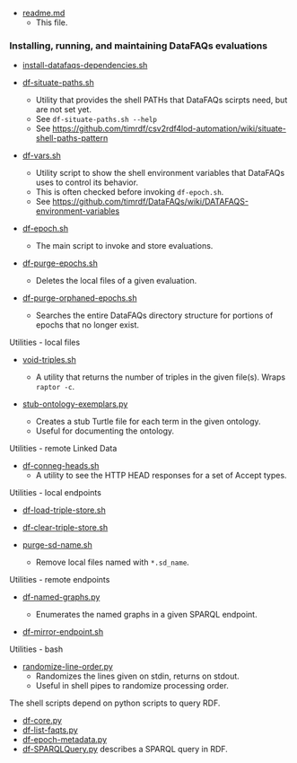 * [readme.md](https://github.com/timrdf/DataFAQs/blob/master/bin/readme.md)
    * This file.

### Installing, running, and maintaining DataFAQs evaluations

* [install-datafaqs-dependencies.sh](https://github.com/timrdf/DataFAQs/blob/master/bin/install-datafaqs-dependencies.sh)

* [df-situate-paths.sh](https://github.com/timrdf/DataFAQs/blob/master/bin/df-situate-paths.sh)
    * Utility that provides the shell PATHs that DataFAQs scirpts need, but are not set yet.
    * See `df-situate-paths.sh --help`
    * See https://github.com/timrdf/csv2rdf4lod-automation/wiki/situate-shell-paths-pattern

* [df-vars.sh](https://github.com/timrdf/DataFAQs/blob/master/bin/df-vars.sh)
    * Utility script to show the shell environment variables that DataFAQs uses to control its behavior.
    * This is often checked before invoking `df-epoch.sh`.
    * See https://github.com/timrdf/DataFAQs/wiki/DATAFAQS-environment-variables

* [df-epoch.sh](https://github.com/timrdf/DataFAQs/blob/master/bin/df-epoch.sh)
    * The main script to invoke and store evaluations.

* [df-purge-epochs.sh](https://github.com/timrdf/DataFAQs/blob/master/bin/df-purge-epochs.sh)
    * Deletes the local files of a given evaluation.

* [df-purge-orphaned-epochs.sh](https://github.com/timrdf/DataFAQs/blob/master/bin/df-purge-orphaned-epochs.sh)
    * Searches the entire DataFAQs directory structure for portions of epochs that no longer exist.

Utilities - local files

* [void-triples.sh](https://github.com/timrdf/DataFAQs/blob/master/bin/void-triples.sh)
    * A utility that returns the number of triples in the given file(s). Wraps `raptor -c`.

* [stub-ontology-exemplars.py](https://github.com/timrdf/DataFAQs/blob/master/bin/stub-ontology-exemplars.py)
    * Creates a stub Turtle file for each term in the given ontology.
    * Useful for documenting the ontology.

Utilities - remote Linked Data
 
* [df-conneg-heads.sh](https://github.com/timrdf/DataFAQs/blob/master/bin/df-conneg-heads.sh)
   * A utility to see the HTTP HEAD responses for a set of Accept types.

Utilities - local endpoints

* [df-load-triple-store.sh](https://github.com/timrdf/DataFAQs/blob/master/bin/df-load-triple-store.sh)

* [df-clear-triple-store.sh](https://github.com/timrdf/DataFAQs/blob/master/bin/df-clear-triple-store.sh)

* [purge-sd-name.sh](https://github.com/timrdf/DataFAQs/blob/master/bin/purge-sd-name.sh)
    * Remove local files named with `*.sd_name`.

Utilities - remote endpoints

* [df-named-graphs.py](https://github.com/timrdf/DataFAQs/blob/master/bin/df-named-graphs.py)
    * Enumerates the named graphs in a given SPARQL endpoint.

* [df-mirror-endpoint.sh](https://github.com/timrdf/DataFAQs/blob/master/bin/df-mirror-endpoint.sh)

Utilities - bash

* [randomize-line-order.py](https://github.com/timrdf/DataFAQs/blob/master/bin/randomize-line-order.py)
    * Randomizes the lines given on stdin, returns on stdout.
    * Useful in shell pipes to randomize processing order.

The shell scripts depend on python scripts to query RDF.

* [df-core.py](https://github.com/timrdf/DataFAQs/blob/master/bin/df-core.py)
* [df-list-faqts.py](https://github.com/timrdf/DataFAQs/blob/master/bin/df-list-faqts.py)
* [df-epoch-metadata.py](https://github.com/timrdf/DataFAQs/blob/master/bin/df-epoch-metadata.py)
* [df-SPARQLQuery.py](https://github.com/timrdf/DataFAQs/blob/master/bin/df-SPARQLQuery.py) describes a SPARQL query in RDF.

